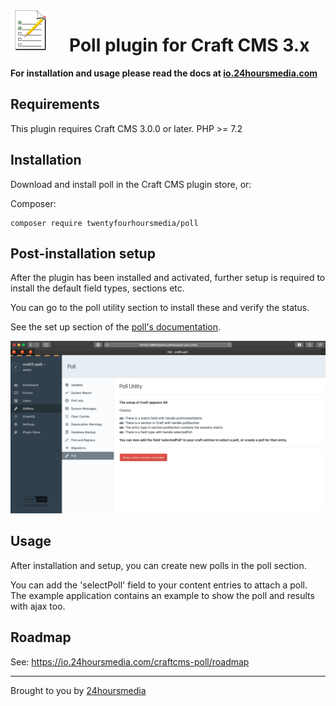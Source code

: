 <img src="resources/img/plugin-logo.png" width="64" height="64" align="left" style="margin-right: 30px">

# Poll plugin for Craft CMS 3.x

**For installation and usage please read the docs at [io.24hoursmedia.com](https://io.24hoursmedia.com/craftcms-poll)**


## Requirements

This plugin requires Craft CMS 3.0.0 or later.
PHP >= 7.2

## Installation

Download and install poll in the Craft CMS plugin store, or:

Composer:

    composer require twentyfourhoursmedia/poll

## Post-installation setup

After the plugin has been installed and activated, further setup is required to install the default field types,
sections etc.

You can go to the poll utility section to install these and verify the status.

See the set up section of the [poll's documentation](https://io.24hoursmedia.com/craftcms-poll/setup).

![Poll Utility](doc/assets/pollutility.png)


## Usage

After installation and setup, you can create new polls in the poll section.

You can add the 'selectPoll' field to your content entries to attach a poll.
The example application contains an example to show the poll and results with ajax too.


## Roadmap

See: https://io.24hoursmedia.com/craftcms-poll/roadmap

---

Brought to you by [24hoursmedia](https://www.24hoursmedia.com)
